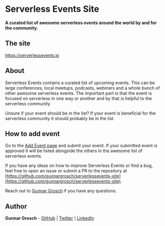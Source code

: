 # Serverless Events Site

**A curated list of awesome serverless events around the world by and for the community.**

## The site

https://serverlessevents.io

## About

Serverless Events contains a curated list of upcoming events. This can be large conferences, local meetups, podcasts, webinars and a whole bunch of other awesome serverless events. The important part is that the event is focused on serverless in one way or another and by that is helpful to the serverless community.

Unsure if your event should be in the list? If your event is beneficial for the serverless community it should probably be in the list.

## How to add event

Go to the [Add Event page](https://serverlessevents.io/addevent) and submit your event. If your submitted event is approved it will be listed alongside the others in the awesome list of serverless events.

If you have any ideas on how to improve Serverless Events or find a bug, feel free to open an issue or submit a PR to the repository at [https://github.com/gunnargrosch/serverlessevents-site](https://github.com/gunnargrosch/serverlessevents-site).

Reach out to [Gunnar Grosch](https://twitter.com/gunnargrosch) if you have any questions.

## Author

**Gunnar Grosch** - [GitHub](https://github.com/gunnargrosch) | [Twitter](https://twitter.com/gunnargrosch) | [LinkedIn](https://www.linkedin.com/in/gunnargrosch/)